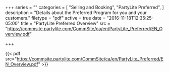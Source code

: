 +++
series = ""
categories = [
  "Selling and Booking",
  "PartyLite Preferred",
]
description = "Details about the Preferred Program for you and your customers."
filetype = "pdf"
active = true
date = "2016-11-18T12:35:25-05:00"
title = "PartyLite Preferred Overview"
src = "https://commsite.partylite.com/CommSite/ca/en/PartyLite_Preferred/EN_Overview.pdf"

+++

{{< pdf src="https://commsite.partylite.com/CommSite/ca/en/PartyLite_Preferred/EN_Overview.pdf" >}}

